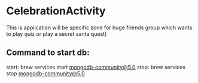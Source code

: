# CelebrationActivity

This is application will be specific zone for huge friends group which wants to play quiz or play a secret santa quest)

## Command to start db:

start: brew services start mongodb-community@5.0
stop: brew services stop mongodb-community@5.0
